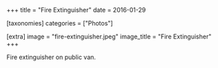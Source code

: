 +++
title = "Fire Extinguisher"
date = 2016-01-29

[taxonomies]
categories = ["Photos"]

[extra]
image = "fire-extinguisher.jpeg"
image_title = "Fire Extinguisher"
+++

Fire extinguisher on public van.
